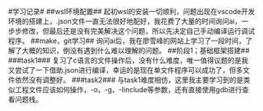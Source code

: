 #学习记录#
##wsl环境配置##
  起初wsl的安装一切顺利，问题出现在vscode开发环境的搭建上，.json文件一直无法很好地配好，我花费了大量的时间询问ai，一步步修改，但最后还是没有完美解决这个问题，所以先决定自己手动编译运行调试程序。
##make，git学习##
  询问ai后，我在廖雪峰的网站上学习了一段时间，了解了大概的知识，倒没有遇到什么难以理解的问题。
##阶段1；基础框架搭建##
  ###task1###
    复习了c语言的文件操作后，没有什么难度，唯一值得议题的是我又尝试了一下借助.json进行编译，幸运的是现在单文件程序可以成功了，但多文件依然没有调整好。
  ###task2###
    与task1难度相仿，这里我主要学习到的是类似工程文件应该如何操作，-o，-g，-Iinclude等参数，还有直接使用gdb进行查看问题栈。
